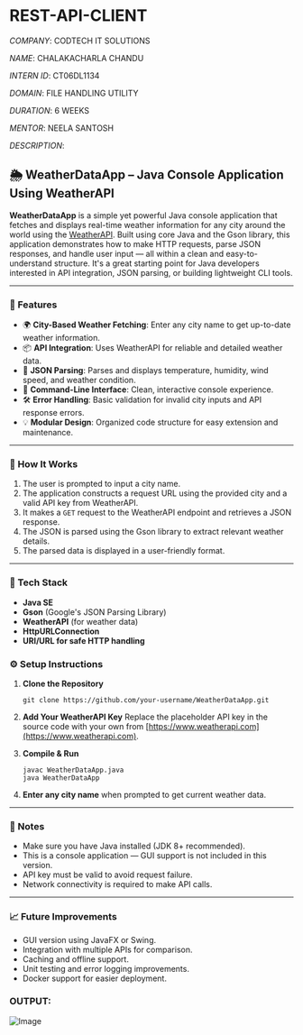 # REST-API-CLIENT

*COMPANY*: CODTECH IT SOLUTIONS

*NAME*: CHALAKACHARLA CHANDU

*INTERN ID*: CT06DL1134

*DOMAIN*: FILE HANDLING UTILITY

*DURATION*: 6 WEEKS

*MENTOR*: NEELA SANTOSH

*DESCRIPTION*:

## 🌦️ WeatherDataApp – Java Console Application Using WeatherAPI

**WeatherDataApp** is a simple yet powerful Java console application that fetches and displays real-time weather information for any city around the world using the [WeatherAPI](https://www.weatherapi.com/). Built using core Java and the Gson library, this application demonstrates how to make HTTP requests, parse JSON responses, and handle user input — all within a clean and easy-to-understand structure. It's a great starting point for Java developers interested in API integration, JSON parsing, or building lightweight CLI tools.

---

### 🔧 Features

* 🌍 **City-Based Weather Fetching**: Enter any city name to get up-to-date weather information.
* 📦 **API Integration**: Uses WeatherAPI for reliable and detailed weather data.
* 🧾 **JSON Parsing**: Parses and displays temperature, humidity, wind speed, and weather condition.
* 👤 **Command-Line Interface**: Clean, interactive console experience.
* 🛠️ **Error Handling**: Basic validation for invalid city inputs and API response errors.
* 💡 **Modular Design**: Organized code structure for easy extension and maintenance.

---

### 🚀 How It Works

1. The user is prompted to input a city name.
2. The application constructs a request URL using the provided city and a valid API key from WeatherAPI.
3. It makes a `GET` request to the WeatherAPI endpoint and retrieves a JSON response.
4. The JSON is parsed using the Gson library to extract relevant weather details.
5. The parsed data is displayed in a user-friendly format.

---

### 🧰 Tech Stack

* **Java SE**
* **Gson** (Google's JSON Parsing Library)
* **WeatherAPI** (for weather data)
* **HttpURLConnection**
* **URI/URL for safe HTTP handling**

### ⚙️ Setup Instructions

1. **Clone the Repository**

   ```
   git clone https://github.com/your-username/WeatherDataApp.git
   ```

2. **Add Your WeatherAPI Key**
   Replace the placeholder API key in the source code with your own from [https://www.weatherapi.com](https://www.weatherapi.com).

3. **Compile & Run**

   ```
   javac WeatherDataApp.java
   java WeatherDataApp
   ```

4. **Enter any city name** when prompted to get current weather data.

---

### 📌 Notes

* Make sure you have Java installed (JDK 8+ recommended).
* This is a console application — GUI support is not included in this version.
* API key must be valid to avoid request failure.
* Network connectivity is required to make API calls.

---

### 📈 Future Improvements

* GUI version using JavaFX or Swing.
* Integration with multiple APIs for comparison.
* Caching and offline support.
* Unit testing and error logging improvements.
* Docker support for easier deployment.

### OUTPUT:
![Image](https://github.com/user-attachments/assets/c480a926-463a-49bd-8cbf-49c30ef34879)
